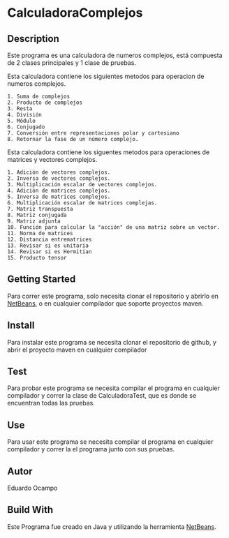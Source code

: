 # CalculadoraComplejos

## Description
Este programa es una calculadora de numeros complejos, está compuesta de 2 clases principales y 1 clase de pruebas.

Esta calculadora contiene los siguientes metodos para operacion de numeros complejos.

	1. Suma de complejos
	2. Producto de complejos
	3. Resta
	4. División
	5. Módulo
	6. Conjugado
	7. Conversión entre representaciones polar y cartesiano
	8. Retornar la fase de un número complejo.

Esta calculadora contiene los siguentes metodos para operaciones de matrices y vectores complejos.

	1. Adición de vectores complejos.
	2. Inversa de vectores complejos.
	3. Multiplicación escalar de vectores complejos.
	4. Adición de matrices complejos.
	5. Inversa de matrices complejos.
	6. Multiplicación escalar de matrices complejas.
	7. Matriz transpuesta
	8. Matriz conjugada
	9. Matriz adjunta
	10. Función para calcular la "acción" de una matriz sobre un vector.
	11. Norma de matrices
	12. Distancia entrematrices
	13. Revisar si es unitaria
	14. Revisar si es Hermitian
	15. Producto tensor
	

## Getting Started
Para correr este programa, solo necesita clonar el repositorio y abrirlo en [NetBeans](https://netbeans.org/), o en cualquier compilador que soporte proyectos maven.

## Install
Para instalar este programa se necesita clonar el repositorio de github, y abrir el proyecto maven en cualquier compilador

## Test
Para probar este programa se necesita compilar el programa en cualquier compilador y correr la clase de CalculadoraTest, que es donde se encuentran todas las pruebas.

## Use
Para usar este programa se necesita compilar el programa en cualquier compilador y correr la el programa junto con sus pruebas.

## Autor
Eduardo Ocampo

## Build With
Este Programa fue creado en Java y utilizando la herramienta [NetBeans](https://netbeans.org/).

